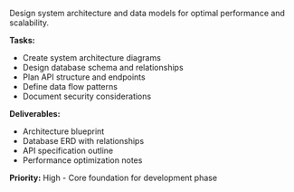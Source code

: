 Design system architecture and data models for optimal performance and scalability.

**Tasks:**

- Create system architecture diagrams
- Design database schema and relationships
- Plan API structure and endpoints
- Define data flow patterns
- Document security considerations

**Deliverables:**

- Architecture blueprint
- Database ERD with relationships
- API specification outline
- Performance optimization notes

**Priority:** High - Core foundation for development phase